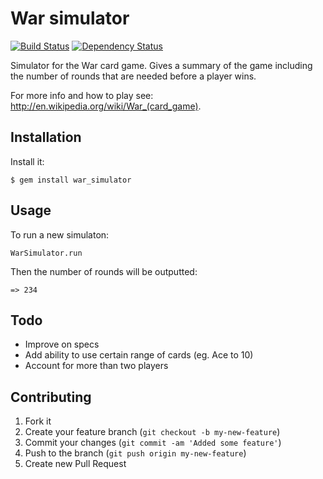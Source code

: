 # War simulator
[![Build Status](https://secure.travis-ci.org/philbott/war_simulator.png?branch=master)][travis] [![Dependency Status](https://gemnasium.com/philbott/war_simulator.png?travis)][gemnasium]

[travis]: http://travis-ci.org/philbott/war_simulator
[gemnasium]: https://gemnasium.com/philbott/war_simulator

Simulator for the War card game. Gives a summary of the game
including the number of rounds that are needed before a player
wins.

For more info and how to play see: http://en.wikipedia.org/wiki/War_(card_game).

## Installation

Install it:

    $ gem install war_simulator

## Usage

To run a new simulaton:

    WarSimulator.run

Then the number of rounds will be outputted:

    => 234

## Todo

- Improve on specs
- Add ability to use certain range of cards (eg. Ace to 10)
- Account for more than two players

## Contributing

1. Fork it
2. Create your feature branch (`git checkout -b my-new-feature`)
3. Commit your changes (`git commit -am 'Added some feature'`)
4. Push to the branch (`git push origin my-new-feature`)
5. Create new Pull Request
